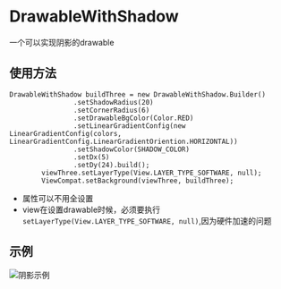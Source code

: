 # DrawableWithShadow
一个可以实现阴影的drawable

## 使用方法

```
DrawableWithShadow buildThree = new DrawableWithShadow.Builder()
                .setShadowRadius(20)
                .setCornerRadius(6)
                .setDrawableBgColor(Color.RED)
                .setLinearGradientConfig(new LinearGradientConfig(colors, LinearGradientConfig.LinearGradientOriention.HORIZONTAL))
                .setShadowColor(SHADOW_COLOR)
                .setDx(5)
                .setDy(24).build();
        viewThree.setLayerType(View.LAYER_TYPE_SOFTWARE, null);
        ViewCompat.setBackground(viewThree, buildThree);
```

 * 属性可以不用全设置
 * view在设置drawable时候，必须要执行`setLayerType(View.LAYER_TYPE_SOFTWARE, null)`,因为硬件加速的问题
 
 ## 示例
 
 ![阴影示例](https://github.com/cuibg/Pictures/blob/master/TIM%E5%9B%BE%E7%89%8720190120014339.jpg)
